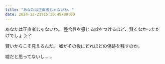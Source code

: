 ```yaml
---
title: "あなたは正直者じゃないわ。"
date: 2024-12-21T15:30:49+09:00
---
```

あなたは正直者じゃないわ。
整合性を感じる嘘をつけるほど、賢くなかっただけでしょう？

賢いからこそ見えるんだ。
嘘がその後にどれほどの傷跡を残すのか。

嘘だと思ってないし……
